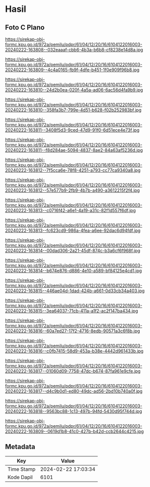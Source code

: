 # Hasil

## Foto C Plano

https://sirekap-obj-formc.kpu.go.id/972a/pemilu/pdpr/61/04/12/20/16/6104122016003-20240222-163808--032eaaaf-cbb6-4b3a-b6b8-cf8238e14d8a.jpg

https://sirekap-obj-formc.kpu.go.id/972a/pemilu/pdpr/61/04/12/20/16/6104122016003-20240222-163809--4c4a0165-fb9f-4dfe-b451-1f0e909f96b8.jpg

https://sirekap-obj-formc.kpu.go.id/972a/pemilu/pdpr/61/04/12/20/16/6104122016003-20240222-163810--24d2b0ea-020f-4a5a-ad06-6ac56d4fa9b9.jpg

https://sirekap-obj-formc.kpu.go.id/972a/pemilu/pdpr/61/04/12/20/16/6104122016003-20240222-163810--358fa3b7-799e-4d51-b628-f02b252983bf.jpg

https://sirekap-obj-formc.kpu.go.id/972a/pemilu/pdpr/61/04/12/20/16/6104122016003-20240222-163811--3408f5d3-9ced-47d9-91f0-6d51ece4e73f.jpg

https://sirekap-obj-formc.kpu.go.id/972a/pemilu/pdpr/61/04/12/20/16/6104122016003-20240222-163811--f8d284ae-5094-4837-8ae2-84a63af5236d.jpg

https://sirekap-obj-formc.kpu.go.id/972a/pemilu/pdpr/61/04/12/20/16/6104122016003-20240222-163812--7f5cca6e-78f8-4251-a793-cc77ca9340a8.jpg

https://sirekap-obj-formc.kpu.go.id/972a/pemilu/pdpr/61/04/12/20/16/6104122016003-20240222-163812--57e577b9-2fb9-4b7b-a490-a3612215f2f4.jpg

https://sirekap-obj-formc.kpu.go.id/972a/pemilu/pdpr/61/04/12/20/16/6104122016003-20240222-163813--c0716f42-a6e1-4a19-a31c-82f1d557f6df.jpg

https://sirekap-obj-formc.kpu.go.id/972a/pemilu/pdpr/61/04/12/20/16/6104122016003-20240222-163813--fc623cd9-986a-4fea-a6ee-92dac6d94fdf.jpg

https://sirekap-obj-formc.kpu.go.id/972a/pemilu/pdpr/61/04/12/20/16/6104122016003-20240222-163814--00dad306-2a21-45df-874c-b3a6cf6f968f.jpg

https://sirekap-obj-formc.kpu.go.id/972a/pemilu/pdpr/61/04/12/20/16/6104122016003-20240222-163814--b674e876-d886-4e10-a589-bf84125e4cd1.jpg

https://sirekap-obj-formc.kpu.go.id/972a/pemilu/pdpr/61/04/12/20/16/6104122016003-20240222-163815--446ae04d-1dad-424b-a661-0d33cb34a403.jpg

https://sirekap-obj-formc.kpu.go.id/972a/pemilu/pdpr/61/04/12/20/16/6104122016003-20240222-163815--3ea64037-71cb-411a-a1f2-ac2f147ba434.jpg

https://sirekap-obj-formc.kpu.go.id/972a/pemilu/pdpr/61/04/12/20/16/6104122016003-20240222-163816--60a7ed27-17f2-4716-8edb-90571a3c6f8b.jpg

https://sirekap-obj-formc.kpu.go.id/972a/pemilu/pdpr/61/04/12/20/16/6104122016003-20240222-163816--c0fb7415-58d9-453a-b38e-4442d961433b.jpg

https://sirekap-obj-formc.kpu.go.id/972a/pemilu/pdpr/61/04/12/20/16/6104122016003-20240222-163817--01060d09-7758-47dc-b674-87fa961e9cfe.jpg

https://sirekap-obj-formc.kpu.go.id/972a/pemilu/pdpr/61/04/12/20/16/6104122016003-20240222-163817--d4c9b0d1-ed80-49dc-ad56-2bd10b740a0f.jpg

https://sirekap-obj-formc.kpu.go.id/972a/pemilu/pdpr/61/04/12/20/16/6104122016003-20240222-163818--9563bc88-1c13-497b-94fd-5430d95f744d.jpg

https://sirekap-obj-formc.kpu.go.id/972a/pemilu/pdpr/61/04/12/20/16/6104122016003-20240222-163809--0619d1b8-41c0-427b-b42d-ccb2644c4215.jpg


## Metadata

| Key        | Value               |
| ---------- | ------------------- |
| Time Stamp | 2024-02-22 17:03:34 |
| Kode Dapil | 6101                |




